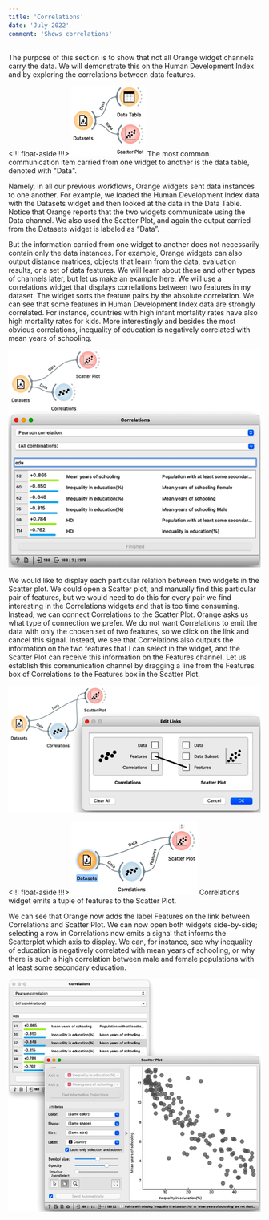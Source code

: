 ```yaml
---
title: 'Correlations'
date: 'July 2022'
comment: 'Shows correlations'
---
```


The purpose of this section is to show that not all Orange widget channels carry the data. We will demonstrate this on the Human Development Index and by exploring the correlations between data features.

<!!! float-aside !!!>
![](data-signal.png)
The most common communication item carried from one widget to another is the data table, denoted with "Data".

Namely, in all our previous workflows, Orange widgets sent data instances to one another. For example, we loaded the Human Development Index data with the Datasets widget and then looked at the data in the Data Table. Notice that Orange reports that the two widgets communicate using the Data channel. We also used the Scatter Plot, and again the output carried from the Datasets widget is labeled as “Data”.

But the information carried from one widget to another does not necessarily contain only the data instances. For example, Orange widgets can also output distance matrices, objects that learn from the data, evaluation results, or a set of data features. We will learn about these and other types of channels later, but let us make an example here. We will use a correlations widget that displays correlations between two features in my dataset. The widget sorts the feature pairs by the absolute correlation. We can see that some features in Human Development Index data are strongly correlated. For instance, countries with high infant mortality rates have also high mortality rates for kids. More interestingly and besides the most obvious correlations, inequality of education is negatively correlated with mean years of schooling. 

![](correlations.png)

We would like to display each particular relation between two widgets in the Scatter plot. We could open a Scatter plot, and manually find this particular pair of features, but we would need to do this for every pair we find interesting in the Correlations widgets and that is too time consuming. Instead, we can connect Correlations to the Scatter Plot. Orange asks us what type of connection we prefer. We do not want Correlations to emit the data with only the chosen set of two features, so we click on the link and cancel this signal. Instead, we see that Correlations also outputs the information on the two features that I can select in the widget, and the Scatter Plot can receive this information on the Features channel. Let us establish this communication channel by dragging a line from the Features box of Correlations to the Features box in the Scatter Plot.

![](connection.png)

<!!! float-aside !!!>
![](features.png)
Correlations widget emits a tuple of features to the Scatter Plot.

We can see that Orange now adds the label Features on the link between Correlations and Scatter Plot. We can now open both widgets side-by-side; selecting a row in Correlations now emits a signal that informs the Scatterplot which axis to display. We can, for instance, see why inequality of education is negatively correlated with mean years of schooling, or why there is such a high correlation between male and female populations with at least some secondary education.

![](correlations-scatterplot.png)
